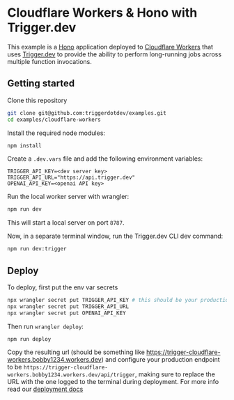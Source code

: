 # Cloudflare Workers & Hono with Trigger.dev

This example is a [Hono](https://hono.dev/) application deployed to [Cloudflare Workers](https://developers.cloudflare.com/workers/) that uses [Trigger.dev](https://trigger.dev) to provide the ability to perform long-running jobs across multiple function invocations.

## Getting started

Clone this repository

```bash
git clone git@github.com:triggerdotdev/examples.git
cd examples/cloudflare-workers
```

Install the required node modules:

```bash
npm install
```

Create a `.dev.vars` file and add the following environment variables:

```
TRIGGER_API_KEY=<dev server key>
TRIGGER_API_URL="https://api.trigger.dev"
OPENAI_API_KEY=<openai API key>
```

Run the local worker server with wrangler:

```bash
npm run dev
```

This will start a local server on port `8787`.

Now, in a separate terminal window, run the Trigger.dev CLI dev command:

```bash
npm run dev:trigger
```

## Deploy

To deploy, first put the env var secrets

```bash
npx wrangler secret put TRIGGER_API_KEY # this should be your production server api key
npx wrangler secret put TRIGGER_API_URL
npx wrangler secret put OPENAI_API_KEY
```

Then run `wrangler deploy`:

```bash
npm run deploy
```

Copy the resulting url (should be something like https://trigger-cloudflare-workers.bobby1234.workers.dev) and configure your production endpoint to be `https://trigger-cloudflare-workers.bobby1234.workers.dev/api/trigger`, making sure to replace the URL with the one logged to the terminal during deployment. For more info read our [deployment docs](https://trigger.dev/docs/documentation/guides/deployment-setup)
